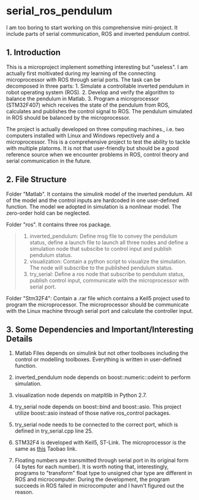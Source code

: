 # serial_ros_pendulum
I am too boring to start working on this comprehensive mini-project. It include parts of serial communication, ROS and inverted pendulum control. 

## 1. Introduction
This is a microproject implement something interesting but "useless". I am actually first moltivated during my learning of the connecting microprocessor with ROS through serial ports. The task can be decomposed in three parts:
    1. Simulate a controllable inverted pendulum in robot operating system (ROS).
    2. Develop and verify the algorithm to balance the pendulum in Matlab.
    3. Program a microprocessor (STM32F407) which receives the state of the pendulum from ROS, calculates and publishes the control signal to ROS. The pendulum simulated in ROS should be balanced by the microprocessor.
    
The project is actually developed on three computing machines., i.e. two computers installed with Linux and Windows repectively and a microprocessor. This is a comprehensive project to test the ability to tackle with multiple platorms. It is not that user-friendly but should be a good reference source when we encounter problems in ROS, control theory and serial communication in the future.

## 2. File Structure

   Folder "Matlab". It contains the simulink model of the inverted pendulum. All of the model and the control inputs are hardcoded in one user-defined function. The model we adopted in simulation is a nonlinear model. The zero-order hold can be neglected.

Folder "ros". It contains three ros package.
>  1. inverted_pendulum: Define msg file to convey the pendulum status, define a launch file to launch all three nodes and define a simulation node that subscibe to control input and publish pendulum status.
>  2. visualization: Contain a python script to visualize the simulation. The node will subscribe to the published pendulum status. 
>  3. try_serial: Define a ros node that subscribe to pendulum status, publish control input, communicate with the microprocessor with serial port.
   
Folder "Stm32F4": Contain a .rar file which contains a Keil5 project used to program the microprocessor. The microprocessor should be communicate with the Linux machine through serial port and calculate the controller input.

## 3. Some Dependencies and Important/Interesting Details

   1. Matlab Files depends on simulink but not other toolboxes including the control or modelling toolboxes. Everything is written in user-defined function.

   2. inverted_pendulum node depends on boost::numeric::odeint to perform simulation.

   3. visualization node depends on matpltlib in Python 2.7.

   4. try_serial node depends on boost::bind and boost::asio. This project utilize boost::asio instead of those native ros_control packages. 

   5. try_serial node needs to be connected to the correct port, which is defined in try_serial.cpp line 25.

   6. STM32F4 is developed with Keil5, ST-Link. The microprocessor is the same as [this](https://detail.tmall.com/item.htmspm=a230r.1.14.6.2ff226d9QLrN9y&id=524181346955&cm_id=140105335569ed55e27b&abbucket=19) Taobao link.

   7. Floating numbers are transmitted through serial port in its original form (4 bytes for each number). It is worth noting that, interestingly, programs to "transform" float type to unsigned char type are different in ROS and microcomputer. During the development, the program succeeds in ROS failed in microcomputer and I havn't figured out the reason.
